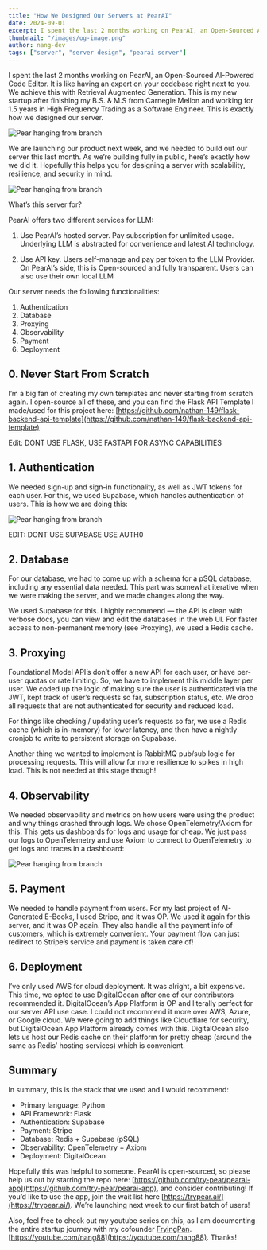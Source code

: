 ```yaml
---
title: "How We Designed Our Servers at PearAI"
date: 2024-09-01
excerpt: I spent the last 2 months working on PearAI, an Open-Sourced AI-Powered Code Editor. It is like having an expert on your codebase right next to you. We achieve this with Retrieval Augmented Generation. This is my new startup after finishing my B.S. & M.S from Carnegie Mellon and working for 1.5 years in High Frequency Trading as a Software Engineer. This is exactly how we designed our server.
thumbnail: "/images/og-image.png"
author: nang-dev
tags: ["server", "server design", "pearai server"]
---
```


I spent the last 2 months working on PearAI, an Open-Sourced AI-Powered Code Editor. It is like having an expert on your codebase right next to you. We achieve this with Retrieval Augmented Generation. This is my new startup after finishing my B.S. & M.S from Carnegie Mellon and working for 1.5 years in High Frequency Trading as a Software Engineer. This is exactly how we designed our server.

![Pear hanging from branch](/images/blog/pear-hanging-from-branch.png)

We are launching our product next week, and we needed to build out our server this last month. As we’re building fully in public, here’s exactly how we did it. Hopefully this helps you for designing a server with scalability, resilience, and security in mind.

![Pear hanging from branch](/images/blog/pearai-server-option.png)

What’s this server for?

PearAI offers two different services for LLM:

1. Use PearAI’s hosted server. Pay subscription for unlimited usage. Underlying LLM is abstracted for convenience and latest AI technology.

2. Use API key. Users self-manage and pay per token to the LLM Provider. On PearAI’s side, this is Open-sourced and fully transparent. Users can also use their own local LLM

Our server needs the following functionalities:

1. Authentication
2. Database
3. Proxying
4. Observability
5. Payment
6. Deployment

## 0. Never Start From Scratch

I’m a big fan of creating my own templates and never starting from scratch again. I open-source all of these, and you can find the Flask API Template I made/used for this project here: [https://github.com/nathan-149/flask-backend-api-template](https://github.com/nathan-149/flask-backend-api-template)

Edit: DONT USE FLASK, USE FASTAPI FOR ASYNC CAPABILITIES

## 1. Authentication

We needed sign-up and sign-in functionality, as well as JWT tokens for each user. For this, we used Supabase, which handles authentication of users. This is how we are doing this:

![Pear hanging from branch](/images/blog/pearai-authentication-flow.png)

EDIT: DONT USE SUPABASE USE AUTH0

## 2. Database

For our database, we had to come up with a schema for a pSQL database, including any essential data needed. This part was somewhat iterative when we were making the server, and we made changes along the way.

We used Supabase for this. I highly recommend — the API is clean with verbose docs, you can view and edit the databases in the web UI. For faster access to non-permanent memory (see Proxying), we used a Redis cache.

## 3. Proxying

Foundational Model API’s don’t offer a new API for each user, or have per-user quotas or rate limiting. So, we have to implement this middle layer per user. We coded up the logic of making sure the user is authenticated via the JWT, kept track of user’s requests so far, subscription status, etc. We drop all requests that are not authenticated for security and reduced load.

For things like checking / updating user’s requests so far, we use a Redis cache (which is in-memory) for lower latency, and then have a nightly cronjob to write to persistent storage on Supabase.

Another thing we wanted to implement is RabbitMQ pub/sub logic for processing requests. This will allow for more resilience to spikes in high load. This is not needed at this stage though!

## 4. Observability

We needed observability and metrics on how users were using the product and why things crashed through logs. We chose OpenTelemetry/Axiom for this. This gets us dashboards for logs and usage for cheap. We just pass our logs to OpenTelemetry and use Axiom to connect to OpenTelemetry to get logs and traces in a dashboard:

![Pear hanging from branch](/images/blog/axiom-dashboard.png)

## 5. Payment

We needed to handle payment from users. For my last project of AI-Generated E-Books, I used Stripe, and it was OP. We used it again for this server, and it was OP again. They also handle all the payment info of customers, which is extremely convenient. Your payment flow can just redirect to Stripe’s service and payment is taken care of!

## 6. Deployment

I’ve only used AWS for cloud deployment. It was alright, a bit expensive. This time, we opted to use DigitalOcean after one of our contributors recommended it. DigitalOcean’s App Platform is OP and literally perfect for our server API use case. I could not recommend it more over AWS, Azure, or Google cloud. We were going to add things like Cloudflare for security, but DigitalOcean App Platform already comes with this. DigitalOcean also lets us host our Redis cache on their platform for pretty cheap (around the same as Redis’ hosting services) which is convenient.

## Summary

In summary, this is the stack that we used and I would recommend:

- Primary language: Python
- API Framework: Flask
- Authentication: Supabase
- Payment: Stripe
- Database: Redis + Supabase (pSQL)
- Observability: OpenTelemetry + Axiom
- Deployment: DigitalOcean

Hopefully this was helpful to someone. PearAI is open-sourced, so please help us out by starring the repo here: [https://github.com/try-pear/pearai-app](https://github.com/try-pear/pearai-app), and consider contributing! If you’d like to use the app, join the wait list here [https://trypear.ai/](https://trypear.ai/). We’re launching next week to our first batch of users!

Also, feel free to check out my youtube series on this, as I am documenting the entire startup journey with my cofounder [FryingPan](https://youtube.com/@FryingPan). [https://youtube.com/nang88](https://youtube.com/nang88). Thanks!
